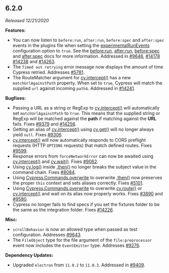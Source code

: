 ## 6.2.0

*Released 12/21/2020*

**Features:**

- You can now listen to `before:run`, `after:run`, `before:spec` and `after:spec` events in the plugins file when setting the [experimentalRunEvents](/guides/references/experiments) configuration option to `true`. See the [before:run](/api/plugins/before-run-api), [after:run](/api/plugins/after-run-api), [before:spec](/api/plugins/before-spec-api) and [after:spec](/api/plugins/after-spec-api) docs for more information. Addressed in [#9646](https://github.com/cypress-io/cypress/issues/9646), [#14178](https://github.com/cypress-io/cypress/issues/14178) [#14238](https://github.com/cypress-io/cypress/issues/14238) and [#14263](https://github.com/cypress-io/cypress/issues/14263).
- The `Timed out retrying` error message now displays the amount of time Cypress retried. Addresses [#5781](https://github.com/cypress-io/cypress/issues/5781).
- The RouteMatcher argument for [cy.intercept()](/api/commands/intercept) has a new `matchUrlAgainstPath` property. When set to `true`, Cypress will match the supplied `url` against incoming `path`s. Addressed in [#14241](https://github.com/cypress-io/cypress/issues/14241).

**Bugfixes:**

- Passing a URL as a string or RegExp to [cy.intercept()](/api/commands/intercept) will automatically set `matchUrlAgainstPath` to `true`. This means that the supplied string or RegExp will be matched against the **path** if matching against the **URL** fails. Fixes [#9379](https://github.com/cypress-io/cypress/issues/9379) and [#14256](https://github.com/cypress-io/cypress/issues/14256).
- Getting an alias of [cy.intercept()](/api/commands/intercept) using [cy.get()](/api/commands/get) will no longer always yield `null`. Fixes [#9306](https://github.com/cypress-io/cypress/issues/9306).
- [cy.intercept()](/api/commands/intercept) will now automatically responds to CORS preflight requests (HTTP `OPTIONS` requests) that match defined routes. Fixes [#9599](https://github.com/cypress-io/cypress/issues/9599).
- Response errors from `forceNetworkError` can now be awaited using [cy.intercept()](/api/commands/intercept) and [cy.wait()](/api/commands/wait). Fixes [#9062](https://github.com/cypress-io/cypress/issues/9062).
- Using [cy.log()](/api/commands/log) inside [.then()](/api/commands/then) no longer breaks the subject value in the command chain. Fixes [#8084](https://github.com/cypress-io/cypress/issues/8084).
- Using [Cypress.Commands.overwrite](/api/cypress-api/custom-commands#Overwrite-Existing-Commands) to overwrite [.then()](/api/commands/then) now preserves the proper `this` context and sets aliases correctly. Fixes [#5101](https://github.com/cypress-io/cypress/issues/5101).
- Using [Cypress.Commands.overwrite](/api/cypress-api/custom-commands#Overwrite-Existing-Commands) to overwrite [cy.route()](/api/commands/route) or [cy.intercept()](/api/commands/intercept) and wait on its alias now properly works. Fixes [#3890](https://github.com/cypress-io/cypress/issues/3890) and [#9580](https://github.com/cypress-io/cypress/issues/9580).
- Cypress no longer fails to find specs if you set the fixtures folder to be the same as the integration folder. Fixes [#14226](https://github.com/cypress-io/cypress/issues/14226).

**Misc:**

- `scrollBehavior` is now an allowed type when passed as test configuration. Addresses [#9643](https://github.com/cypress-io/cypress/issues/9643).
- The `FileObject` type for the file argument of the `file:preprocessor` event now includes the `EventEmitter` type. Addresses [#9276](https://github.com/cypress-io/cypress/issues/9276).

**Dependency Updates:**

- Upgraded `electron` from `11.0.2` to `11.0.3`. Addressed in [#9409](https://github.com/cypress-io/cypress/issues/9409).


